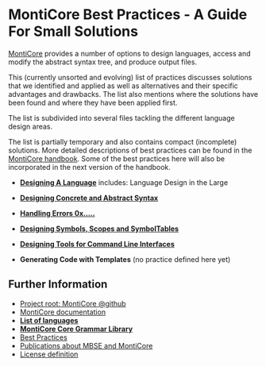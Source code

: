 <!-- (c) https://github.com/MontiCore/monticore -->


# MontiCore Best Practices - A Guide For Small Solutions

[MontiCore](https://www.monticore.de) provides a number of options to design 
languages, access and modify the abstract syntax tree, and produce output files.

This (currently unsorted and evolving) list of practices discusses solutions 
that we identified and applied as well as alternatives and their specific 
advantages and drawbacks. The list also mentions where the solutions have been
found and where they have been applied first.

The list is subdivided into several files tackling the different 
language design areas.

The list is partially temporary and also contains compact (incomplete) solutions.
More detailed descriptions of best practices can be found in the 
[MontiCore handbook](https://www.monticore.de/handbook.pdf).
Some of the best practices here will also be incorporated in the next version
of the handbook.


* [**Designing A Language**](BestPractices-Language-Design.md)
    includes: Language Design in the Large

* [**Designing Concrete and Abstract Syntax**](BestPractices-Syntax-Design.md)

* [**Handling Errors 0x.....**](BestPractices-Errors.md) 

* [**Designing Symbols, Scopes and SymbolTables**](BestPractices-Symbols-Scopes.md) 

* [**Designing Tools for Command Line Interfaces**](BestPractices-CLI.md) 

* **Generating Code with Templates** (no practice defined here yet) 


## Further Information

* [Project root: MontiCore @github](https://github.com/MontiCore/monticore)
* [MontiCore documentation](https://www.monticore.de/)
* [**List of languages**](https://github.com/MontiCore/monticore/blob/opendev/docs/Languages.md)
* [**MontiCore Core Grammar Library**](https://github.com/MontiCore/monticore/blob/opendev/monticore-grammar/src/main/grammars/de/monticore/Grammars.md)
* [Best Practices](https://github.com/MontiCore/monticore/blob/opendev/docs/BestPractices.md)
* [Publications about MBSE and MontiCore](https://www.se-rwth.de/publications/)
* [License definition](https://github.com/MontiCore/monticore/blob/master/00.org/Licenses/LICENSE-MONTICORE-3-LEVEL.md)


